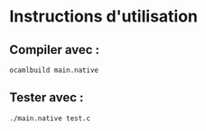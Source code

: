 # Instructions d'utilisation

## Compiler avec :
```
ocamlbuild main.native
```
## Tester avec :
```
./main.native test.c
```
